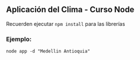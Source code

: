 ## Aplicación del Clima - Curso Node


Recuerden ejecutar ```npm install``` para las librerías


### Ejemplo:
```
node app -d "Medellin Antioquia"
